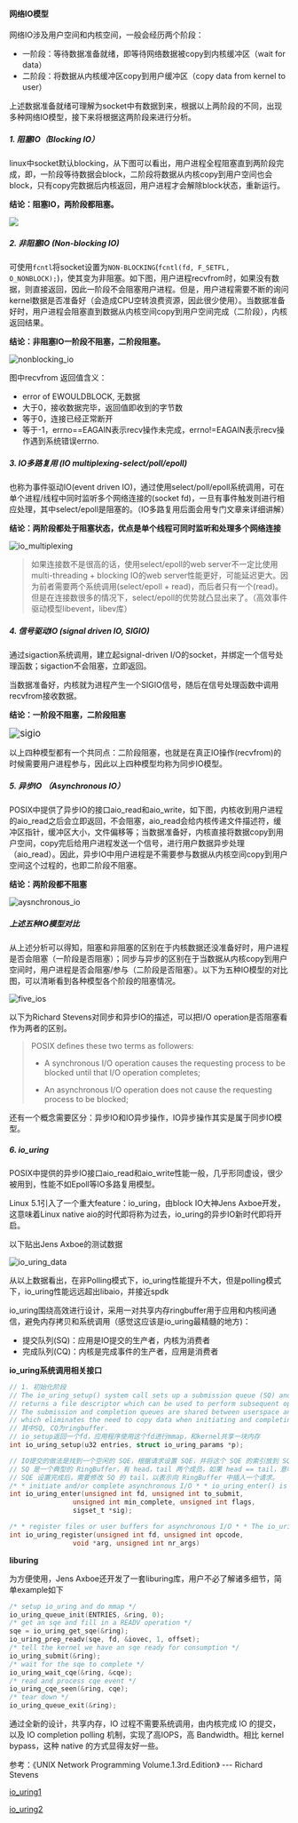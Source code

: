 #### 网络IO模型

网络IO涉及用户空间和内核空间，一般会经历两个阶段：

- 一阶段：等待数据准备就绪，即等待网络数据被copy到内核缓冲区（wait for data）
- 二阶段：将数据从内核缓冲区copy到用户缓冲区（copy data from kernel to user）

上述数据准备就绪可理解为socket中有数据到来，根据以上两阶段的不同，出现多种网络IO模型，接下来将根据这两阶段来进行分析。



##### 1.  阻塞IO（Blocking IO）

linux中socket默认blocking，从下图可以看出，用户进程全程阻塞直到两阶段完成，即，一阶段等待数据会block，二阶段将数据从内核copy到用户空间也会block，只有copy完数据后内核返回，用户进程才会解除block状态，重新运行。

**结论：阻塞IO，两阶段都阻塞。**

![](..\pic\io_blocking.png)



##### 2.  非阻塞IO (Non-blocking IO)

可使用`fcntl`将socket设置为`NON-BLOCKING`(`fcntl(fd, F_SETFL, O_NONBLOCK);`)，使其变为非阻塞。如下图，用户进程recvfrom时，如果没有数据，则直接返回，因此一阶段不会阻塞用户进程。但是，用户进程需要不断的询问kernel数据是否准备好（会造成CPU空转浪费资源，因此很少使用）。当数据准备好时，用户进程会阻塞直到数据从内核空间copy到用户空间完成（二阶段），内核返回结果。

**结论：非阻塞IO一阶段不阻塞，二阶段阻塞。**

<img src="..\pic\nonblocking_io.png" alt="nonblocking_io" style="zoom:100%;" />

图中recvfrom 返回值含义：

- error of EWOULDBLOCK, 无数据
- 大于0，接收数据完毕，返回值即收到的字节数
- 等于0，连接已经正常断开
- 等于-1，errno==EAGAIN表示recv操作未完成，errno!=EAGAIN表示recv操作遇到系统错误errno.



##### 3. IO多路复用 (IO multiplexing-select/poll/epoll)

也称为事件驱动IO(event driven IO)，通过使用select/poll/epoll系统调用，可在单个进程/线程中同时监听多个网络连接的(socket fd)，一旦有事件触发则进行相应处理，其中select/epoll是阻塞的。（IO多路复用后面会用专门文章来详细讲解）

**结论：两阶段都处于阻塞状态，优点是单个线程可同时监听和处理多个网络连接**

<img src="..\pic\io_multiplexing.png" alt="io_multiplexing" style="zoom:100%;" />

>  如果连接数不是很高的话，使用select/epoll的web server不一定比使用multi-threading + blocking IO的web server性能更好，可能延迟更大。因为前者需要两个系统调用(select/epoll + read)，而后者只有一个(read)。但是在连接数很多的情况下，select/epoll的优势就凸显出来了。（高效事件驱动模型libevent，libev库）



##### 4. 信号驱动IO (signal driven IO, SIGIO)

通过sigaction系统调用，建立起signal-driven I/O的socket，并绑定一个信号处理函数；sigaction不会阻塞，立即返回。

当数据准备好，内核就为进程产生一个SIGIO信号，随后在信号处理函数中调用recvfrom接收数据。

**结论：一阶段不阻塞，二阶段阻塞**

<img src="D:\MyGit\Linux-C-Learn\pic\sigio.png" alt="sigio" style="zoom:120%;" />

以上四种模型都有一个共同点：二阶段阻塞，也就是在真正IO操作(recvfrom)的时候需要用户进程参与，因此以上四种模型均称为同步IO模型。



##### 5. 异步IO （Asynchronous IO）

POSIX中提供了异步IO的接口aio_read和aio_write，如下图，内核收到用户进程的aio_read之后会立即返回，不会阻塞，aio_read会给内核传递文件描述符，缓冲区指针，缓冲区大小，文件偏移等；当数据准备好，内核直接将数据copy到用户空间，copy完后给用户进程发送一个信号，进行用户数据异步处理（aio_read）。因此，异步IO中用户进程是不需要参与数据从内核空间copy到用户空间这个过程的，也即二阶段不阻塞。

**结论：两阶段都不阻塞**

<img src="..\pic\aysnchronous_io.png" alt="aysnchronous_io" style="zoom:100%;" />



##### 上述五种IO模型对比

从上述分析可以得知，阻塞和非阻塞的区别在于内核数据还没准备好时，用户进程是否会阻塞（一阶段是否阻塞）；同步与异步的区别在于当数据从内核copy到用户空间时，用户进程是否会阻塞/参与（二阶段是否阻塞）。以下为五种IO模型的对比图，可以清晰看到各种模型各个阶段的阻塞情况。

![five_ios](..\pic\five_ios.png)



以下为Richard Stevens对同步和异步IO的描述，可以把I/O operation是否阻塞看作为两者的区别。

> POSIX defines these two terms as followers:
>
> - A synchronous I/O operation causes the requesting process to be blocked until that I/O operation completes;
>
> - An asynchronous I/O operation does not cause the requesting process to be blocked;

还有一个概念需要区分：异步IO和IO异步操作，IO异步操作其实是属于同步IO模型。



##### 6.  io_uring

POSIX中提供的异步IO接口aio_read和aio_write性能一般，几乎形同虚设，很少被用到，性能不如Epoll等IO多路复用模型。

Linux 5.1引入了一个重大feature：io_uring，由block IO大神Jens Axboe开发，这意味着Linux native aio的时代即将称为过去，io_uring的异步IO新时代即将开启。

以下贴出Jens Axboe的测试数据

![io_uring_data](..\pic\io_uring_data.png)

从以上数据看出，在非Polling模式下，io_uring性能提升不大，但是polling模式下，io_uring性能远远超出libaio，并接近spdk



io_uring围绕高效进行设计，采用一对共享内存ringbuffer用于应用和内核间通信，避免内存拷贝和系统调用（感觉这应该是io_uring最精髓的地方)：

- 提交队列(SQ)：应用是IO提交的生产者，内核为消费者
- 完成队列(CQ)：内核是完成事件的生产者，应用是消费者



**io_uring系统调用相关接口**

```c
// 1. 初始化阶段
// The io_uring_setup() system call sets up a submission queue (SQ) and completion queue (CQ)
// returns a file descriptor which can be used to perform subsequent operations on the io_uring instance
// The submission and completion queues are shared between userspace and the kernel
// which eliminates the need to copy data when initiating and completing I/O
// 其中SQ, CQ为ringbuffer.
// io_setup返回一个fd，应用程序使用这个fd进行mmap，和kernel共享一块内存
int io_uring_setup(u32 entries, struct io_uring_params *p);
```

```c
// IO提交的做法是找到一个空闲的 SQE，根据请求设置 SQE，并将这个 SQE 的索引放到 SQ 中
// SQ 是一个典型的 RingBuffer，有 head，tail 两个成员，如果 head == tail，意味着队列为空。
// SQE 设置完成后，需要修改 SQ 的 tail，以表示向 RingBuffer 中插入一个请求。
/* * initiate and/or complete asynchronous I/O * * io_uring_enter() is used to initiate and complete I/O using the shared submission and completion * queues setup by a call to io_uring_setup(2). A single call can both submit new I/O and wait for * completions of I/O initiated by this call or previous calls to io_uring_enter(). */
int io_uring_enter(unsigned int fd, unsigned int to_submit,
                unsigned int min_complete, unsigned int flags,
                sigset_t *sig);
```

```c
/* * register files or user buffers for asynchronous I/O * * The io_uring_register() system call registers user buffers or files for use in an io_uring(7) instance * referenced by fd. Registering files or user buffers allows the kernel to take long term references to * internal data structures or create long term mappings of application memory, greatly reducing * per-I/O overhead. */
int io_uring_register(unsigned int fd, unsigned int opcode,
                void *arg, unsigned int nr_args)
```



**liburing**

为方便使用，Jens Axboe还开发了一套liburing库，用户不必了解诸多细节，简单example如下

```c
/* setup io_uring and do mmap */
io_uring_queue_init(ENTRIES, &ring, 0);
/* get an sqe and fill in a READV operation */
sqe = io_uring_get_sqe(&ring);
io_uring_prep_readv(sqe, fd, &iovec, 1, offset);
/* tell the kernel we have an sqe ready for consumption */
io_uring_submit(&ring);
/* wait for the sqe to complete */
io_uring_wait_cqe(&ring, &cqe);
/* read and process cqe event */
io_uring_cqe_seen(&ring, cqe);
/* tear down */
io_uring_queue_exit(&ring);
```



通过全新的设计，共享内存，IO 过程不需要系统调用，由内核完成 IO 的提交， 以及 IO completion polling 机制，实现了高IOPS，高 Bandwidth。相比 kernel bypass，这种 native 的方式显得友好一些。



参考：《UNIX Network Programming Volume.1.3rd.Edition》 --- Richard Stevens

[io_uring1](https://kernel.taobao.org/2019/06/io_uring-a-new-linux-asynchronous-io-API/)

[io_uring2](https://cloud.tencent.com/developer/article/1458912)